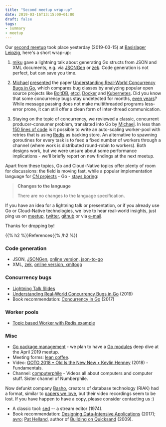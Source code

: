 ```yaml
---
title: "Second meetup wrap-up"
date: 2019-03-16T13:15:00+01:00
draft: false
tags:
- summary
- meetup
---
```


Our [second
meetup](https://www.meetup.com/Leipzig-Golang-and-Cloud/events/259045114/) took
place yesterday (2019-03-15) at [Basislager Leipzig](https://www.basislager.co), here's a
short wrap-up:

1. [miku](https://github.com/miku) gave a lightning talk about generating
   Go structs from JSON and XML documents, e.g. via
[JSONGen](https://github.com/bemasher/JSONGen) or
[zek](https://github.com/miku/zek). Code generation is not perfect, but can
save you time.

2. [Michael](https://www.meetup.com/Leipzig-Golang-and-Cloud/members/201296430)
   [presented](https://speakerdeck.com/embano1/concurrency-bugs-in-go-go-meetup-leipzig-03-15-2019-gasch) the paper [Understanding Real-World Concurrency Bugs in
Go](https://songlh.github.io/paper/go-study.pdf), which compares bug classes by
analyzing popular open source projects like
[BoltDB](https://github.com/etcd-io/bbolt),
[etcd](https://github.com/etcd-io/etcd), [Docker](https://github.com/docker)
and [Kubernetes](https://kubernetes.io/). Did you know that some concurrency
bugs stay undetected for months, [even
years](https://speakerdeck.com/embano1/concurrency-bugs-in-go-go-meetup-leipzig-03-15-2019-gasch?slide=10)?
While message passing does not make multithreaded programs less-error prone, it
can still offer a clean form of inter-thread communication.

3. Staying on the topic of concurrency, we reviewed a classic, concurrent
   producer-consumer problem, translated into Go by
[Michael](https://github.com/panzerdev). In less than [150 lines of
code](https://gist.github.com/panzerdev/cf8278b346770814088c006643f9bfd1) is it
possible to write an auto-scaling worker-pool with retries that is using [Redis](https://redis.io/)
as backing store. An alternative to spawning goroutines for every task is to
feed a fixed number of workers through a channel (where work is distributed
round-robin to workers). Both designs work, but we were unsure about some
performance implications - we'll briefly report on new findings at the next
meetup.

Apart from these topics, Go and Cloud-Native topics offer plenty of room for
discussions: the field is moving fast, while a popular implementation language
for [CN projects](https://landscape.cncf.io/) - Go - [stays boring](https://golang.org/doc/go1.12):

> **Changes to the language**
>
> There are no changes to the language specification.

If you have an idea for a lightning talk or presentation, or if you already use
Go or Cloud-Native technologies, we love to hear real-world insights, just ping us on
[meetup](https://www.meetup.com/Leipzig-Golang-and-Cloud/),
[twitter](https://twitter.com/golang_leipzig),
[github](https://github.com/golang-leipzig) or via
[e-mail](mailto:martin.czygan@gmail.com).

Thanks for dropping by!

{{% h2 %}}References{{% /h2 %}}

### Code generation

* JSON, [JSONGen](https://github.com/bemasher/JSONGen), [online version, json-to-go](https://mholt.github.io/json-to-go/)
* XML, [zek](https://github.com/miku/zek), [online version, xmltogo](https://www.onlinetool.io/xmltogo/)

### Concurrency bugs

* [Lightning Talk Slides](https://speakerdeck.com/embano1/concurrency-bugs-in-go-go-meetup-leipzig-03-15-2019-gasch)
* [Understanding Real-World Concurrency Bugs in Go](https://songlh.github.io/paper/go-study.pdf) (2019)
* Book recommendation: [Concurrency in Go](https://www.oreilly.com/library/view/concurrency-in-go/9781491941294/) (2017)

### Worker pools

* [Topic based Worker with Redis example](https://gist.github.com/panzerdev/cf8278b346770814088c006643f9bfd1)

### Misc

* [Go package management](https://github.com/golang/go/wiki/PackageManagementTools) - we plan to have a [Go modules](https://github.com/golang/go/wiki/Modules) deep dive at the April 2019 meetup.
* Meeting forms: [lean coffee](http://leancoffee.org/).
* Video: [GOTO 2018 • Old Is the New New • Kevlin Henney](https://www.youtube.com/watch?v=AbgsfeGvg3E) (2018) - Fundamentals.
* Channel: [computerphile](https://www.youtube.com/channel/UC9-y-6csu5WGm29I7JiwpnA) - Videos all about computers and computer stuff. Sister channel of Numberphile.

Now defunkt company [Basho](https://en.wikipedia.org/wiki/Basho_Technologies),
creators of database technology (RIAK) had a format, similar to [papers we
love](https://paperswelove.org/), but their video recordings seem to be lost.
If you have happen to have a copy, please consider contacting us :)

* A classic tool: [sed](https://www.gnu.org/software/sed/manual/sed.html) -- a stream editor (1974).
* Book recommendation: [Designing Data-Intensive
  Applications](https://dataintensive.net/) (2017);
[avro](https://en.wikipedia.org/wiki/Apache_Avro); [Pat
Helland](https://dblp.uni-trier.de/pers/hd/h/Helland:Pat), author of [Building
on Quicksand](http://db.cs.berkeley.edu/cs286/papers/quicksand-cidr2009.pdf) (2009).

